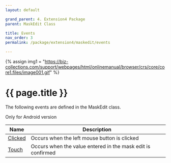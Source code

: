 ```yaml
---
layout: default

grand_parent: 4. Extension4 Package
parent: MaskEdit Class

title: Events
nav_order: 3
permalink: /package/extension4/maskedit/events

---
```

{% assign img1 = "https://biz-collections.com/support/webpages/html/onlinemanual/browser/crs/core/core1.files/image001.gif" %}


# {{ page.title }}

The following events are defined in the MaskEdit class.

Only for Android version

|Name       | Description     |
|----------	|-----------------|
|[Clicked](/package/extension4/maskedit/events/clicked) | Occurs when the left mouse button is clicked |
|[Touch](/package/extension4/maskedit/events/touch) | Occurs when the value entered in the mask edit is confirmed |